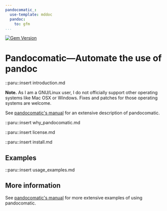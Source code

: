 ```yaml
---
pandocomatic_:
  use-template: mddoc
  pandoc:
    to: gfm
...
```


[![Gem Version](https://badge.fury.io/rb/pandocomatic.svg)](https://badge.fury.io/rb/pandocomatic)

# Pandocomatic—Automate the use of pandoc

::paru::insert introduction.md

**Note.** As I am a GNU/Linux user, I do not officially support other operating
systems like Mac OSX or Windows. Fixes and patches for those operating systems
are welcome.

See [pandocomatic's
manual](https://heerdebeer.org/Software/markdown/pandocomatic/) for an
extensive description of pandocomatic.

::paru::insert why_pandocomatic.md

::paru::insert license.md

::paru::insert install.md

## Examples

::paru::insert usage_examples.md

## More information

See [pandocomatic's
manual](https://heerdebeer.org/Software/markdown/pandocomatic/) for more
extensive examples of using pandocomatic.

